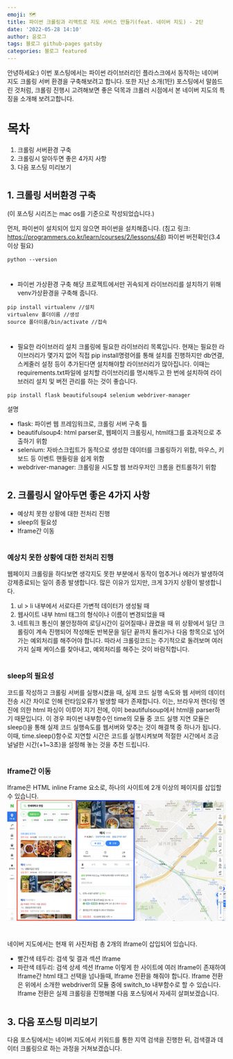 ```yaml
---
emoji: 🗺
title: 파이썬 크롤링과 리액트로 지도 서비스 만들기(feat. 네이버 지도) - 2탄
date: '2022-05-28 14:10'
author: 윤로그
tags: 블로그 github-pages gatsby
categories: 블로그 featured
---
```


안녕하세요:) 이번 포스팅에서는 파이썬 라이브러리인 플라스크에서 동작하는 네이버 지도 크롤링 서버 환경을 구축해보려고 합니다. 또한 지난 소개(1탄) 포스팅에서 말씀드린 것처럼, 크롤링 진행시 고려해보면 좋은 덕목과 크롤러 시점에서 본 네이버 지도의 특징을 소개해 보려고합니다.
#

# 목차

1. 크롤링 서버환경 구축
2. 크롤링시 알아두면 좋은 4가지 사항
3. 다음 포스팅 미리보기

#
## 1. 크롤링 서버환경 구축

(이 포스팅 시리즈는 mac os를 기준으로 작성되었습니다.)

먼저, 파이썬이 설치되어 있지 않으면 파이썬을 설치해줍니다.
(침고 링크: https://programmers.co.kr/learn/courses/2/lessons/48)
파이썬 버전확인(3.4이상 필요)
```
python --version
```
#
- 파이썬 가상환경 구축
해당 프로젝트에서만 귀속되게 라이브러리를 설치하기 위해 venv가상환경을 구축해 줍니다.

```
pip install virtualenv //설치
virtualenv 폴더이름 //생성
source 폴더이름/bin/activate //접속
```
#
- 필요한 라이브러리 설치
크롤링에 필요한 라이브러리 목록입니다.
현재는 필요한 라이브러리가 몇가지 없어 직접 pip install명령어를 통해 설치를 진행하지만 db연결, 스케줄러 설정 등이 추가된다면 설치해야할 라이브러리가 많아집니다. 
이때는 requirements.txt파일에 설치할 라이브러리를 명시해두고 한 번에 설치하여 라이브러리 설치 및 버전 관리를 하는 것이 좋습니다.

```
pip install flask beautifulsoup4 selenium webdriver-manager
```

설명
- flask: 파이썬 웹 프레임워크로, 크롤링 서버 구축 틀
- beautifulsoup4: html parser로, 웹페이지 크롤링시, html태그를 효과적으로 추출하기 위함
- selenium: 자바스크립트가 동적으로 생성한 데이터를 크롤링하기 위함, 마우스, 키보드 등 이벤트 핸들링을 쉽게 위함
- webdriver-manager: 크롤링을 시도할 웹 브라우저인 크롬을 컨트롤하기 위함
#

## 2. 크롤링시 알아두면 좋은 4가지 사항

- 예상치 못한 상황에 대한 전처리 진행
- sleep의 필요성
- Iframe간 이동

#
### 예상치 못한 상황에 대한 전처리 진행

웹페이지 크롤링을 하다보면 생각지도 못한 부분에서 동작이 멈추거나 에러가 발생하여 강제종료되는 일이 종종 발생합니다. 많은 이유가 있지만, 크게 3가지 상황이 발생합니다.
1. ul > li 내부에서 서로다른 가변적 데이터가 생성될 때
2. 웹사이트 내부 html 태그의 형식이나 이름이 변경되었을 때
3. 네트워크 통신이 불안정하여 로딩시간이 길어질때나 끊켰을 때
위 상황에서 일단 크롤링이 계속 진행되어 작성해둔 반복문을 일단 끝까지 돌리거나 다음 항목으로 넘어가는 예외처리를 해주어야 합니다. 따라서 크롤링코드는 주기적으로 돌려보며 여러가지 실패 케이스를 찾아내고, 예외처리를 해주는 것이 바람직합니다.
#
### sleep의 필요성
코드를 작성하고 크롤링 서버를 실행시켰을 때, 실제 코드 실행 속도와 웹 서버의 데이터 전송 시간 차이로 인해 런타임오류가 발생할 때가 존재합니다.
이는, 브라우저 렌더링 엔진에 의한 html 파싱이 이루어 지기 전에, 이미 beautifulsoup에서 html을 parser하기 때문입니다. 이 경우 파이썬 내부함수인 time의 모듈 중 코드 실행 지연 모듈은 sleep()을 통해 실제 코드 실행속도를 웹서버와 맞추는 것이 해결책 중 하나가 됩니다. 이때, time.sleep()함수로 지연할 시간은 코드를 실행시켜보며 적절한 시간에서 조금 널널한 시간(+1~3초)을 설정해 놓는 것을 추천 드립니다.
#
### Iframe간 이동
Iframe은 HTML inline Frame 요소로, 하나의 사이트에 2개 이상의 페이지를 삽입할 수 있습니다. 
![iframeDescription.png](iframeDescription.png)
#
네이버 지도에서는 현재 위 사진처럼 총 2개의 Iframe이 삽입되어 있습니다.
- 빨간색 테두리: 검색 및 결과 섹션 Iframe
- 파란색 테두리: 검색 상세 섹션 Iframe
이렇게 한 사이트에 여러 Iframe이 존재하여 Iframe간 html 태그 선택을 넘나들때, Iframe 전환을 해줘야 합니다. Iframe 전환은 위에서 소개한 webdriver의 모듈 중에 switch_to 내부함수로 할 수 있습니다. Iframe 전환은 실제 크롤링을 진행해볼 다음 포스팅에서 자세히 살펴보겠습니다.
#
## 3. 다음 포스팅 미리보기
다음 포스팅에서는 네이버 지도에서 키워드를 통한 지역 검색을 진행한 뒤, 검색결과 데이터 크롤링으로 하는 과정을 거쳐보겠습니다. 

```toc

```
